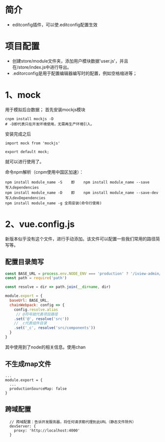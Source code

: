 # 简介
* editconfig插件，可以使.editconfig配置生效


# 项目配置
* 创建store/module文件夹，添加用户模块数据'user.js'，并且在/store/index.js中进行导出。
* .editorconfig是用于配置编辑器编写时的配置，例如空格缩进等；
# 1、mock
用于模拟后台数据；
首先安装mockjs模块
```
cnpm install mockjs -D
# -D即代表只在开发环境使用，无需再生产环境引入。
```
安装完成之后
```
import mock from 'mockjs'

export default mock;
```
就可以进行使用了。


命令npm解析（cnpm使用中国区加速）：
```
npm install module_name -S    即    npm install module_name --save    写入dependencies
npm install module_name -D    即    npm install module_name --save-dev 写入devDependencies
npm install module_name -g 全局安装(命令行使用)
```

# 2、vue.config.js
新版本似乎没有这个文件，进行手动添加。该文件可以配置一些我们常用的路径简写等。

## 配置目录简写
```js
const BASE_URL = process.env.NODE_ENV === 'production' ? '/iview-admin/' : '/'
const path = require('path')

const resolve = dir => path.join(__dirname, dir)

module.export = {
  baseUrl: BASE_URL,
  chainWebpack: config => {
    config.resolve.alias
     // @符号就代表项目路径
    .set('@', resolve('src'))
    // _c代表组件目录
    .set('_c', resolve('src/components'))
  }
}
```
其中使用到了node的相关信息。使用chan

## 不生成map文件
```
...
module.export = {
  ...
  productionSourceMap: false
}

```

## 跨域配置
```
  // 跨域配置：告诉开发服务器，将任何请求都代理到此URL（静态文件除外）
  devServer: {
    proxy: 'http://localhost:4000'
  }
```

